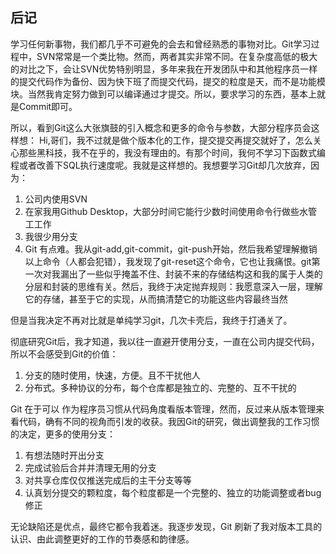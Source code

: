 ## 后记

学习任何新事物，我们都几乎不可避免的会去和曾经熟悉的事物对比。Git学习过程中，SVN常常是一个类比物。然而，两者其实非常不同。在复杂度高低的极大的对比之下，会让SVN优势特别明显，多年来我在开发团队中和其他程序员一样的提交代码作为备份、因为快下班了而提交代码，提交的粒度是天，而不是功能模块。当然我肯定努力做到可以编译通过才提交。所以，要求学习的东西，基本上就是Commit即可。

所以，看到Git这么大张旗鼓的引入概念和更多的命令与参数，大部分程序员会这样想： Hi,哥们，我不过就是做个版本化的工作，提交提交再提交就好了，怎么关心那些黑科技，我不在乎的，我没有理由的。有那个时间，我何不学习下函数式编程或者改善下SQL执行速度呢。我就是这样想的。我想要学习Git却几次放弃，因为：

1. 公司内使用SVN
2. 在家我用Github Desktop，大部分时间它能行少数时间使用命令行做些水管工工作
3. 我很少用分支
4. Git  有点难。我从git-add,git-commit，git-push开始，然后我希望理解撤销以上命令（人都会犯错），我发现了git-reset这个命令，它也让我痛恨。git第一次对我漏出了一些似乎掩盖不住、封装不来的存储结构这和我的属于人类的分层和封装的思维有关。然后，我终于决定抛弃规则：我愿意深入一层，理解它的存储，甚至于它的实现，从而搞清楚它的功能这些内容最终当然


但是当我决定不再对比就是单纯学习git，几次卡壳后，我终于打通关了。

彻底研究Git后，我才知道，我以往一直避开使用分支，一直在公司内提交代码，所以不会感受到Git的价值：

1. 分支的随时使用，快速，方便。且不干扰他人
2. 分布式。多种协议的分布，每个仓库都是独立的、完整的、互不干扰的

Git 在于可以 作为程序员习惯从代码角度看版本管理，然而，反过来从版本管理来看代码，确有不同的视角而引发的收获。我因Git的研究，做出调整我的工作习惯的决定，更多的使用分支：

1. 有想法随时开出分支
2. 完成试验后合并并清理无用的分支
3. 对共享仓库仅仅推送完成后的主干分支等等
4. 认真划分提交的颗粒度，每个粒度都是一个完整的、独立的功能调整或者bug修正

无论缺陷还是优点，最终它都令我着迷。我逐步发现，Git 刷新了我对版本工具的认识、由此调整更好的工作的节奏感和韵律感。



